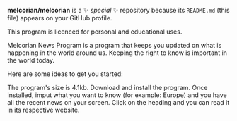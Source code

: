 **melcorian/melcorian** is a ✨ _special_ ✨ repository because its `README.md` (this file) appears on your GitHub profile.

This program is licenced for personal and educational uses.

Melcorian News Program is a program that keeps you updated on what is happening in the world around us. Keeping the right to know is important in the world today. 

Here are some ideas to get you started:

The program's size is 4.1kb. 
Download and install the program. 
Once installed, imput what you want to know (for example: Europe) and you have all the recent news on your screen.
Click on the heading and you can read it in its respective website.
